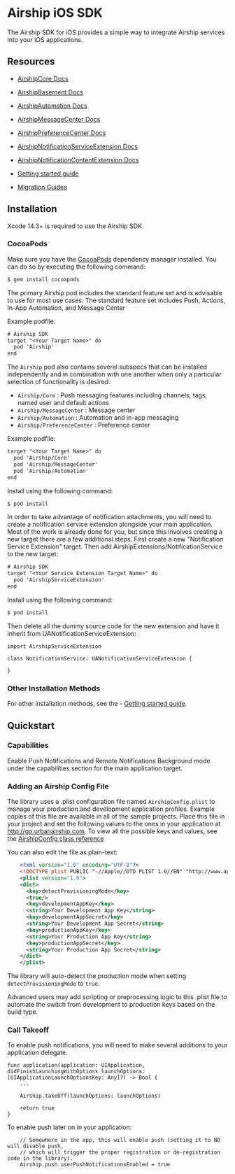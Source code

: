 # Airship iOS SDK

The Airship SDK for iOS provides a simple way to integrate Airship
services into your iOS applications.

## Resources

- [AirshipCore Docs](https://docs.airship.com/reference/libraries/ios/latest/AirshipCore)
- [AirshipBasement Docs](https://docs.airship.com/reference/libraries/ios/latest/AirshipBasement/)
- [AirshipAutomation Docs](https://docs.airship.com/reference/libraries/ios/latest/AirshipAutomation)
- [AirshipMessageCenter Docs](https://docs.airship.com/reference/libraries/ios/latest/AirshipMessageCenter)
- [AirshipPreferenceCenter Docs](https://docs.airship.com/reference/libraries/ios/latest/AirshipPreferenceCenter)
- [AirshipNotificationServiceExtension Docs](https://docs.airship.com/reference/libraries/ios/latest/AirshipNotificationServiceExtension)
- [AirshipNotificationContentExtension Docs](https://docs.airship.com/reference/libraries/ios/latest/AirshipNotificationContentExtension)

- [Getting started guide](https://docs.airship.com/platform/mobile/setup/sdk/ios/)
- [Migration Guides](Documentation/Migration/README.md)

## Installation

Xcode 14.3+ is required to use the Airship SDK.

### CocoaPods

Make sure you have the [CocoaPods](http://cocoapods.org) dependency manager installed. You can do so by executing the following command:

```sh
$ gem install cocoapods
```

The primary Airship pod includes the standard feature set and is advisable to use
for most use cases. The standard feature set includes Push, Actions,
In-App Automation, and Message Center

Example podfile:

```txt
# Airship SDK
target "<Your Target Name>" do
  pod 'Airship'
end
```

The `Airship` pod also contains several subspecs that can be installed
independently and in combination with one another when only a particular
selection of functionality is desired:

- `Airship/Core` : Push messaging features including channels, tags, named user and default actions
- `Airship/MessageCenter` : Message center
- `Airship/Automation` : Automation and in-app messaging
- `Airship/PreferenceCenter` : Preference center

Example podfile:

```txt
target "<Your Target Name>" do
  pod 'Airship/Core'
  pod 'Airship/MessageCenter'
  pod 'Airship/Automation'
end
```

Install using the following command:
```sh
$ pod install
```

In order to take advantage of notification attachments, you will need to create a notification service extension
alongside your main application. Most of the work is already done for you, but since this involves creating a new target there
are a few additional steps. First create a new "Notification Service Extension" target. Then add AirshipExtensions/NotificationService
to the new target:

```txt
# Airship SDK
target "<Your Service Extension Target Name>" do
  pod 'AirshipServiceExtension'
end
```

Install using the following command:

```sh
$ pod install
```

Then delete all the dummy source code for the new extension and have it inherit from UANotificationServiceExtension:

```
import AirshipServiceExtension

class NotificationService: UANotificationServiceExtension {

}
```

### Other Installation Methods

For other installation methods, see the - [Getting started guide](http://docs.airship.com/platform/ios.html#installation).

## Quickstart

### Capabilities

Enable Push Notifications and Remote Notifications Background mode under the capabilities section for
the main application target.

### Adding an Airship Config File

The library uses a .plist configuration file named `AirshipConfig.plist` to manage your production and development
application profiles. Example copies of this file are available in all of the sample projects. Place this file
in your project and set the following values to the ones in your application at http://go.urbanairship.com.  To
view all the possible keys and values, see the [AirshipConfig class reference](https://docs.airship.com/reference/libraries/ios/17.0.0-beta/AirshipCore/Classes/AirshipConfig.html)

You can also edit the file as plain-text:

```xml
    <?xml version="1.0" encoding="UTF-8"?>
    <!DOCTYPE plist PUBLIC "-//Apple//DTD PLIST 1.0//EN" "http://www.apple.com/DTDs/PropertyList-1.0.dtd">
    <plist version="1.0">
    <dict>
      <key>detectProvisioningMode</key>
      <true/>
      <key>developmentAppKey</key>
      <string>Your Development App Key</string>
      <key>developmentAppSecret</key>
      <string>Your Development App Secret</string>
      <key>productionAppKey</key>
      <string>Your Production App Key</string>
      <key>productionAppSecret</key>
      <string>Your Production App Secret</string>
    </dict>
    </plist>
```

The library will auto-detect the production mode when setting `detectProvisioningMode` to `true`.

Advanced users may add scripting or preprocessing logic to this .plist file to automate the switch from
development to production keys based on the build type.

### Call Takeoff

To enable push notifications, you will need to make several additions to your application delegate.

```
func application(application: UIApplication, didFinishLaunchingWithOptions launchOptions: [UIApplicationLaunchOptionsKey: Any]?) -> Bool {
    ...

    Airship.takeOff(launchOptions: launchOptions)

    return true
}
```

To enable push later on in your application:

```
    // Somewhere in the app, this will enable push (setting it to NO will disable push,
    // which will trigger the proper registration or de-registration code in the library).
    Airship.push.userPushNotificationsEnabled = true
```

